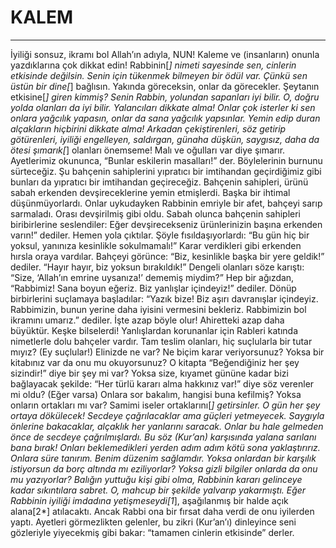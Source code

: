 # KALEM
---
İyiliği sonsuz, ikramı bol Allah’ın adıyla,
NUN! Kaleme ve (insanların) onunla yazdıklarına çok dikkat edin!
Rabbinin[*] nimeti sayesinde sen, cinlerin etkisinde değilsin.
Senin için tükenmek bilmeyen bir ödül var.
Çünkü sen üstün bir dine[*] bağlısın.
Yakında göreceksin, onlar da görecekler.
Şeytanın etkisine[*] giren kimmiş?
Senin Rabbin, yolundan sapanları iyi bilir. O, doğru yolda olanları da iyi bilir.
Yalancıları dikkate alma!
Onlar çok isterler ki sen onlara yağcılık yapasın, onlar da sana yağcılık yapsınlar.
Yemin edip duran alçakların hiçbirini dikkate alma!
Arkadan çekiştirenleri, söz getirip götürenleri,
iyiliği engelleyen, saldırgan, günaha düşkün,
saygısız, daha da ötesi şımarık[*]  olanları önemseme!
Malı ve oğulları var diye şımarır.
Ayetlerimiz okununca, “Bunlar eskilerin masalları!” der.
Böylelerinin burnunu sürteceğiz.
Şu bahçenin sahiplerini yıpratıcı bir imtihandan geçirdiğimiz gibi bunları da yıpratıcı bir imtihandan geçireceğiz. Bahçenin sahipleri, ürünü sabah erkenden devşireceklerine  yemin etmişlerdi.
Başka bir ihtimal düşünmüyorlardı.
Onlar uykudayken Rabbinin emriyle bir afet, bahçeyi sarıp sarmaladı.
Orası devşirilmiş gibi oldu.
Sabah olunca bahçenin sahipleri biribirlerine seslendiler:
Eğer devşirecekseniz ürünlerinizin başına erkenden varın!” dediler.
Hemen yola çıktılar. Şöyle fısıldaşıyorlardı:
“Bu gün hiç bir yoksul, yanınıza kesinlikle sokulmamalı!”
Karar verdikleri gibi erkenden hırsla oraya vardılar.
Bahçeyi görünce: “Biz, kesinlikle başka bir yere geldik!” dediler.
“Hayır hayır, biz yoksun bırakıldık!”
Dengeli olanları söze karıştı: “Size, ‘Allah’ın emrine uysanıza!’ dememiş miydim?”
Hep bir ağızdan, “Rabbimiz! Sana boyun eğeriz. Biz yanlışlar içindeyiz!” dediler.
Dönüp birbirlerini suçlamaya başladılar:
“Yazık bize! Biz aşırı davranışlar içindeyiz.
Rabbimizin, bunun yerine daha iyisini vermesini bekleriz. Rabbimizin bol ikramını umarız.” dediler.
İşte azap böyle olur! Ahiretteki azap daha büyüktür. Keşke bilselerdi!
Yanlışlardan korunanlar için Rableri katında nimetlerle dolu bahçeler vardır.
Tam teslim olanları, hiç suçlularla bir tutar mıyız?
(Ey suçlular!) Elinizde ne var? Ne biçim karar veriyorsunuz?
Yoksa bir kitabınız var da onu mu okuyorsunuz?
O kitapta “Beğendiğiniz her şey sizindir!” diye bir şey mi var?
Yoksa size, kıyamet gününe kadar bizi bağlayacak şekilde: “Her türlü kararı alma hakkınız var!” diye söz verenler mi oldu?
(Eğer varsa) Onlara sor bakalım, hangisi buna kefilmiş?
Yoksa onların ortakları mı var? Samimi iseler ortaklarını[*] getirsinler.
O gün her şey ortaya dökülecek! Secdeye çağrılacaklar ama güçleri yetmeyecek.
Saygıyla önlerine bakacaklar, alçaklık her yanlarını saracak. Onlar bu hale gelmeden önce de secdeye çağrılmışlardı.
Bu söz (Kur’an) karşısında yalana sarılanı bana bırak! Onları beklemedikleri yerden adım adım kötü sona yaklaştırırız.
Onlara süre tanırım. Benim düzenim sağlamdır.
Yoksa onlardan bir karşılık istiyorsun da borç altında mı eziliyorlar?
Yoksa gizli bilgiler onlarda da onu mu yazıyorlar?
Balığın yuttuğu kişi gibi olma, Rabbinin kararı gelinceye kadar sıkıntılara sabret.  O, mahcup bir şekilde yalvarıp yakarmıştı.
Eğer Rabbinin iyiliği imdadına yetişmeseydi[1*], aşağılanmış bir halde açık alana[2*] atılacaktı.
Ancak Rabbi ona bir fırsat daha verdi de onu iyilerden yaptı.
Ayetleri görmezlikten gelenler, bu zikri (Kur’an’ı) dinleyince seni gözleriyle yiyecekmiş gibi bakar: “tamamen cinlerin etkisinde” derler.